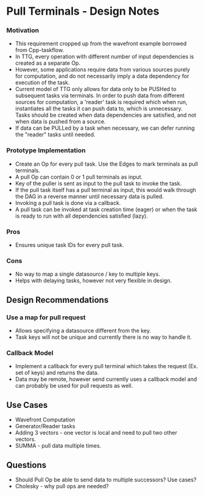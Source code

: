 # Pull Terminals - Design Notes

### Motivation

- This requirement cropped up from the wavefront example borrowed from Cpp-taskflow.
- In TTG, every operation with different number of input dependencies is created as a separate Op. 
- However, some applications require data from various sources purely for computation, and do not necessarily imply a data dependency for execution of the task.
- Current model of TTG only allows for data only to be PUSHed to subsequent tasks via terminals. In order to push data from different sources for computation, a 'reader' task is required which when run, instantiates all the tasks it can push data to, which is unnecessary. Tasks should be created when data dependencies are satisfied, and not when data is pushed from a source.
- If data can be PULLed by a task when necessary, we can defer running the "reader" tasks until needed.

### Prototype Implementation

- Create an Op for every pull task. Use the Edges to mark terminals as pull terminals. 
- A pull Op can contain 0 or 1 pull terminals as input.
- Key of the puller is sent as input to the pull task to invoke the task. 
- If the pull task itself has a pull terminal as input, this would walk through the DAG in a reverse manner until necessary data is pulled.
- Invoking a pull task is done via a callback.
- A pull task can be invoked at task creation time (eager) or when the task is ready to run with all dependencies satisfied (lazy).

### Pros

- Ensures unique task IDs for every pull task.

### Cons

- No way to map a single datasource / key to multiple keys.
- Helps with delaying tasks, however not very flexible in design.

## Design Recommendations

### Use a map for pull request

- Allows specifying a datasource different from the key.
- Task keys will not be unique and currently there is no way to handle it.

### Callback Model

- Implement a callback for every pull terminal which takes the request (Ex. set of keys) and returns the data.
- Data may be remote, however send currently uses a callback model and can probably be used for pull requests as well.

## Use Cases

- Wavefront Computation
- Generator/Reader tasks
- Adding 3 vectors - one vector is local and need to pull two other vectors.
- SUMMA - pull data multiple times.

## Questions

- Should Pull Op be able to send data to multiple successors? Use cases?
- Cholesky - why pull ops are needed?




